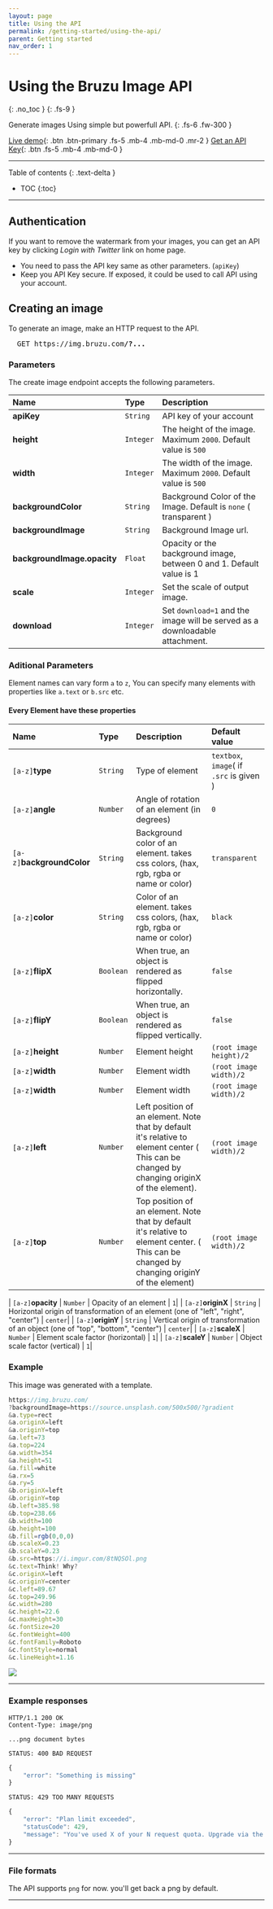 ```yaml
---
layout: page
title: Using the API
permalink: /getting-started/using-the-api/
parent: Getting started
nav_order: 1
---
```

# Using the Bruzu Image API
{: .no_toc }
{: .fs-9 }

Generate images Using simple but powerfull API.
{: .fs-6 .fw-300 }

[Live demo](https://bruzu.com/){: .btn .btn-primary .fs-5 .mb-4 .mb-md-0 .mr-2 }
[Get an API Key](https://bruzu.com){: .btn .fs-5 .mb-4 .mb-md-0 }

<hr>

Table of contents
{: .text-delta }
- TOC
{:toc}

<hr>

## Authentication

If you want to remove the watermark from your images, you can get an API key by clicking *Login with Twitter* link on home page. 

- You need to pass the API key same as other parameters. (`apiKey`)
- Keep you API Key secure. If exposed, it could be used to call API using your account.


## Creating an image

To generate an image, make an HTTP request to the API.

<pre class="http-method fs-4">
  <span>GET</span> https://img.bruzu.com<b>/?...</b>
</pre>

### Parameters

The create image endpoint accepts the following parameters.

| Name        | Type          | Description |
|:-------------|:------------------|:------|
| **apiKey**           | `String`  | API key of your account |
| **height** | `Integer` | The height of the image. Maximum `2000`. Default value is `500` |
| **width**  | `Integer`  | The width of the image. Maximum `2000`. Default value is `500` |
| **backgroundColor**  | `String`  |  Background Color of the Image. Default is `none` ( transparent ) |
| **backgroundImage**  | `String`  | Background Image url. |
| **backgroundImage.opacity**  | `Float`  | Opacity or the background image, between 0 and 1. Default value is 1|
| **scale**   | `Integer` | Set the scale of output image.  |
| **download**     | `Integer` | Set `download=1` and the image will be served as a downloadable attachment. |


### Aditional Parameters

Element names can vary form `a` to `z`, You can specify many elements with properties like `a.text` or `b.src` etc.

#### Every Element have these properties

| Name        | Type          | Description | Default value |
|:-------------|:------------------|:------|:--------|
| `[a-z]`**type**           | `String`  | Type of element | `textbox`, `image`( if `.src` is given ) |
| `[a-z]`**angle**           | `Number`  | Angle of rotation of an element (in degrees) | `0`|
| `[a-z]`**backgroundColor**  | `String`  | Background color of an element. takes css colors, (hax, rgb, rgba or name or color) | `transparent`|
| `[a-z]`**color**           | `String`  | Color of an element. takes css colors, (hax, rgb, rgba or name or color) | `black`|
| `[a-z]`**flipX**           | `Boolean`  |  When true, an object is rendered as flipped horizontally.  | `false`|
| `[a-z]`**flipY**           | `Boolean`  |   When true, an object is rendered as flipped vertically.  | `false`|
| `[a-z]`**height**           | `Number`  |   Element height   | `(root image height)/2`|
| `[a-z]`**width**           | `Number`  |   Element width   | `(root image width)/2`|
| `[a-z]`**width**           | `Number`  |   Element width   | `(root image width)/2`|
| `[a-z]`**left**           | `Number`  |    Left position of an element. Note that by default it's relative to element center ( This can be changed by changing originX of the element).| `(root image width)/2`|
| `[a-z]`**top**           | `Number`  |    Top position of an element. Note that by default it's relative to element center. ( This can be changed by changing originY of the element) | `(root image width)/2`|

| `[a-z]`**opacity**           | `Number`  |    Opacity of an element   | `1`|
| `[a-z]`**originX**           | `String`  |   Horizontal origin of transformation of an element (one of "left", "right", "center")    | `center`|
| `[a-z]`**originY**           | `String`  |   Vertical origin of transformation of an object (one of "top", "bottom", "center")    | `center`|
| `[a-z]`**scaleX**           | `Number`  |     Element scale factor (horizontal)    | `1`|
| `[a-z]`**scaleY**           | `Number`  |     Object scale factor (vertical)   | `1`|













### Example
This image was generated with a template.

```javascript
https://img.bruzu.com/
?backgroundImage=https://source.unsplash.com/500x500/?gradient
&a.type=rect
&a.originX=left
&a.originY=top
&a.left=73
&a.top=224
&a.width=354
&a.height=51
&a.fill=white
&a.rx=5
&a.ry=5
&b.originX=left
&b.originY=top
&b.left=385.98
&b.top=238.66
&b.width=100
&b.height=100
&b.fill=rgb(0,0,0)
&b.scaleX=0.23
&b.scaleY=0.23
&b.src=https://i.imgur.com/8tNQSOl.png
&c.text=Think! Why?
&c.originX=left
&c.originY=center
&c.left=89.67
&c.top=249.96
&c.width=280
&c.height=22.6
&c.maxHeight=30
&c.fontSize=20
&c.fontWeight=400
&c.fontFamily=Roboto
&c.fontStyle=normal
&c.lineHeight=1.16
```
<img src="https://img.bruzu.com/?backgroundImage=https://source.unsplash.com/500x500/?gradient&a.type=rect&a.originX=left&a.originY=top&a.left=73&a.top=224&a.width=354&a.height=51&a.fill=white&a.rx=5&a.ry=5&b.originX=left&b.originY=top&b.left=385.98&b.top=238.66&b.width=100&b.height=100&b.fill=rgb(0,0,0)&b.scaleX=0.23&b.scaleY=0.23&b.src=https://i.imgur.com/8tNQSOl.png&c.text=Think! Why?&c.originX=left&c.originY=center&c.left=89.67&c.top=249.96&c.width=280&c.height=22.6&c.maxHeight=30&c.fontSize=20&c.fontWeight=400&c.fontFamily=Roboto&c.fontStyle=normal&c.lineHeight=1.16">

<hr>

### Example responses
```
HTTP/1.1 200 OK
Content-Type: image/png

...png document bytes

```

```
STATUS: 400 BAD REQUEST
```

```javascript
{
    "error": "Something is missing"
}
```

```
STATUS: 429 TOO MANY REQUESTS
```

```javascript
{
    "error": "Plan limit exceeded",
    "statusCode": 429,
    "message": "You've used X of your N request quota. Upgrade via the Dashboard: https://bruzu.com"
}
```

<hr>

### File formats

The API supports `png` for now. you'll get back a png by default.



<hr>

